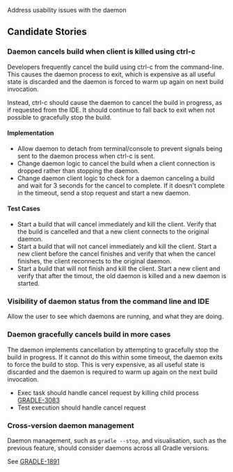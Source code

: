 Address usability issues with the daemon

## Candidate Stories

### Daemon cancels build when client is killed using ctrl-c

Developers frequently cancel the build using ctrl-c from the command-line. This causes the daemon process to exit, which is expensive as all useful state is discarded and the daemon
is forced to warm up again on next build invocation.

Instead, ctrl-c should cause the daemon to cancel the build in progress, as if requested from the IDE. It should continue to fall back to exit when not possible
to gracefully stop the build.

#### Implementation
- Allow daemon to detach from terminal/console to prevent signals being sent to the daemon process when ctrl-c is sent.
- Change daemon logic to cancel the build when a client connection is dropped rather than stopping the daemon.
- Change daemon client logic to check for a daemon canceling a build and wait for 3 seconds for the cancel to complete.  If it doesn't complete in the timeout, send a stop request and start a new daemon.

#### Test Cases
- Start a build that will cancel immediately and kill the client.  Verify that the build is cancelled and that a new client connects to the original daemon.
- Start a build that will not cancel immediately and kill the client.  Start a new client before the cancel finishes and verify that when the cancel finishes, the client reconnects to the original daemon.
- Start a build that will not finish and kill the client.  Start a new client and verify that after the timout, the old daemon is killed and a new daemon is started.

### Visibility of daemon status from the command line and IDE

Allow the user to see which daemons are running, and what they are doing.

### Daemon gracefully cancels build in more cases

The daemon implements cancellation by attempting to gracefully stop the build in progress. If it cannot do this within some timeout, the daemon exits to force the build to stop.
This is very expensive, as all useful state is discarded and the daemon is required to warm up again on the next build invocation.

- Exec task should handle cancel request by killing child process [GRADLE-3083](https://issues.gradle.org/browse/GRADLE-3083)
- Test execution should handle cancel request

### Cross-version daemon management

Daemon management, such as `gradle --stop`, and visualisation, such as the previous feature, should consider daemons across all Gradle versions.

See [GRADLE-1891](https://issues.gradle.org/browse/GRADLE-1891)
